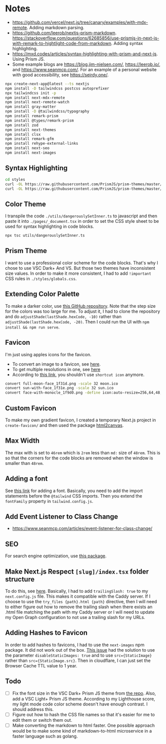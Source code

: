 # Notes

- https://github.com/vercel/next.js/tree/canary/examples/with-mdx-remote. Adding markdown parsing.
- https://github.com/leerob/nextjs-prism-markdown. https://stackoverflow.com/questions/62685856/use-prismjs-in-next-js-with-remark-to-hightlight-code-from-markdown. Adding syntax highlighting.
- https://mxd.codes/articles/syntax-highlighting-with-prism-and-next-js. Using Prism JS.
- Some example blogs are https://blog.jim-nielsen.com/, https://leerob.io/, and https://www.seanmcp.com/. For an example of a personal website with good accessibility, see https://seirdy.one/.

```bash
npx create-next-app@latest --ts nextjs
npm install -D tailwindcss postcss autoprefixer
npx tailwindcss init -p
npm install next-mdx-remote
npm install next-remote-watch
npm install gray-matter
npm install -D @tailwindcss/typography
npm install remark-prism
npm install @types/remark-prism
npm install zod
npm install next-themes
npm install clsx
npm install remark-gfm
npm install rehype-external-links
npm install next-seo
npm install next-images
```

## Syntax Highlighting

```bash
cd styles
curl -OL https://raw.githubusercontent.com/PrismJS/prism-themes/master/themes/prism-vsc-dark-plus.css
curl -OL https://raw.githubusercontent.com/PrismJS/prism-themes/master/themes/prism-vs.css
```

## Color Theme

I transpile the code `./utils/dangerouslySetInner.ts` to javascript and then paste
it into `./pages/_document.tsx` in order to set the CSS style sheet to be used for syntax highlighting in
code blocks.

```bash
npx tsc utils/dangerouslySetInner.ts
```

## Prism Theme

I want to use a professional color scheme for the code blocks.
That's why I chose to use VSC Dark+ And VS.
But those two themes have inconsistent size values.
In order to make it more consistent, I had to add `!important`
CSS rules in `./styles/globals.css`.

## Extending Color Palette

To make a darker color, use [this GitHub repository](https://github.com/ameistad/tailwind-colors).
Note that the step size for the colors was too large for me.
To adjust it, I had to clone the repository and do `adjustShade(lastShade.hexCode, -10)`
rather than `adjustShade(lastShade.hexCode, -20)`.
Then I could run the UI with `npm install && npm run serve`.

## Favicon

I'm just using apples icons for the favicon.

- To convert an image to a favicon, see [here](https://superuser.com/questions/227736/how-do-i-convert-a-png-into-a-ico).
- To get multiple resolutions in one, see [here](https://askubuntu.com/questions/867567/convert-jpg-or-png-to-ico-using-terminal-and-back)
- According to [this link](https://stackoverflow.com/questions/9943771/adding-a-favicon-to-a-static-html-page),
  you shouldn't use `shortcut icon` anymore.

```bash
convert full-moon-face_1f31d.png -scale 32 moon.ico
convert sun-with-face_1f31e.png -scale 32 sun.ico
convert face-with-monocle_1f9d0.png -define icon:auto-resize=256,64,48,32,16 favicon.ico # I used this one
```

## Custom Favicon

To make my own gradient favicon, I created a temporary Next.js project in `create-favicon/` and then
used the package [html2canvas](https://github.com/niklasvh/html2canvas).

## Max Width

The max with is set to `46rem` which is `2rem` less than `md:` size of `48rem`.
This is so that the corners for the code blocks are removed when the window is smaller than `48rem`.

## Adding a font

See [this link](https://dev.to/thomasvanholder/add-a-custom-tailwind-css-fonts-to-your-website-1nn6) for adding a font.
Basically, you need to add the import statements before the `@tailwind` CSS imports.
Then you extend the `fontFamily` property in `tailwind.config.js`.

## Add Event Listener to Class Change

- https://www.seanmcp.com/articles/event-listener-for-class-change/

## SEO

For search engine optimization, use [this package](https://github.com/garmeeh/next-seo).

## Make Next.js Respect `[slug]/index.tsx` folder structure

To do this, see [here](https://stackoverflow.com/questions/57157228/next-js-export-index-html).
Basically, I had to add `trailingSlash: true` to my `next.config.js` file.
This makes it compatible with the Caddy server.
If I choose to use the `try_files {path}.html {path}` directive, then I will
need to either figure out how to remove the trailing slash when there exists an .html file matching the path
with my Caddy server or I will need to update my Open Graph configuration to not use a trailing slash for my URLs.

## Adding Hashes to Favicon

In order to add hashes to favicons, I had to use the `next-images` npm package.
It did not work out of the box.
[This issue](https://github.com/twopluszero/next-images/issues/83) had the solution to
use the parameter `disableStaticImages: true` and to use `src={StaticImage}` rather than `src={StaticImage.src}`.
Then in cloudflare, I can just set the Browser Cache TTL value to 1 year.

## Todo

- [ ] Fix the font size in the VSC Dark+ Prism JS theme from [the repo](https://github.com/PrismJS/prism-themes/tree/master/themes).
      Also, add a VSC Light+ Prism JS theme. According to my Lighthouse score, my light mode code color scheme doesn't have enough contrast.
      I should address this.
- [ ] Figure out how to hash the CSS file names so that it's easier for me to edit them or switch them out.
- [ ] Make converting the markdown to html faster.
      One possible approach would be to make some kind of markdown-to-html microservice in a faster language such as golang.
